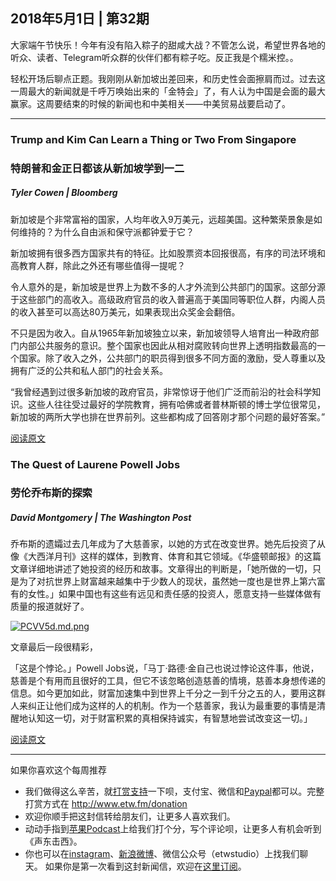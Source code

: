 ## 2018年5月1日 | 第32期

大家端午节快乐！今年有没有陷入粽子的甜咸大战？不管怎么说，希望世界各地的听众、读者、Telegram听众群的伙伴们都有粽子吃。反正我是个糯米控。。

轻松开场后聊点正题。我刚刚从新加坡出差回来，和历史性会面擦肩而过。过去这一周最大的新闻就是千呼万唤始出来的「金特会」了，有人认为中国是会面的最大赢家。这周要结束的时候的新闻也和中美相关——中美贸易战要启动了。

- - - -

### Trump and Kim Can Learn a Thing or Two From Singapore
### 特朗普和金正日都该从新加坡学到一二
##### Tyler Cowen | Bloomberg

新加坡是个非常富裕的国家，人均年收入9万美元，远超美国。这种繁荣景象是如何维持的？为什么自由派和保守派都钟爱于它？

新加坡拥有很多西方国家共有的特征。比如股票资本回报很高，有序的司法环境和高教育人群，除此之外还有哪些值得一提呢？

令人意外的是，新加坡是世界上为数不多的人才外流到公共部门的国家。这部分源于这些部门的高收入。高级政府官员的收入普遍高于美国同等职位人群，内阁人员的收入甚至可以高达80万美元，如果表现出众奖金会翻倍。

不只是因为收入。自从1965年新加坡独立以来，新加坡领导人培育出一种政府部门内部公共服务的意识。整个国家也因此从相对腐败转向世界上透明指数最高的一个国家。除了收入之外，公共部门的职员得到很多不同方面的激励，受人尊重以及拥有广泛的公共和私人部门的社会关系。

“我曾经遇到过很多新加坡的政府官员，非常惊讶于他们广泛而前沿的社会科学知识。这些人往往受过最好的学院教育，拥有哈佛或者普林斯顿的博士学位很常见，新加坡的两所大学也排在世界前列。这些都构成了回答刚才那个问题的最好答案。”

[阅读原文](http://www.google.com)


### The Quest of Laurene Powell Jobs
### 劳伦乔布斯的探索
##### David Montgomery | The Washington Post
 
乔布斯的遗孀过去几年成为了大慈善家，以她的方式在改变世界。她先后投资了从像《大西洋月刊》这样的媒体，到教育、体育和其它领域。《华盛顿邮报》的这篇文章详细地讲述了她投资的经历和故事。文章得出的判断是，「她所做的一切，只是为了对抗世界上财富越来越集中于少数人的现状，虽然她一度也是世界上第六富有的女性。」如果中国也有这些有远见和责任感的投资人，愿意支持一些媒体做有质量的报道就好了。

[![PCVV5d.md.png](https://s1.ax1x.com/2018/06/25/PCVV5d.md.png)](https://imgchr.com/i/PCVV5d)

文章最后一段很精彩，

「这是个悖论。」Powell Jobs说，「马丁·路德·金自己也说过悖论这件事，他说，慈善是个有用而且很好的工具，但它不该忽略创造慈善的情境，慈善本身想传递的信息。如今更加如此，财富加速集中到世界上千分之一到千分之五的人，要用这群人来纠正让他们成为这样的人的机制。作为一个慈善家，我认为最重要的事情是清醒地认知这一切，对于财富积累的真相保持诚实，有智慧地尝试改变这一切。」

[阅读原文](http://www.google.com)

- - - -

如果你喜欢这个每周推荐
* 我们做得这么辛苦，就[打赏支持](http://www.etw.fm)一下呗，支付宝、微信和[Paypal](http://etw.fm)都可以。完整打赏方式在 http://www.etw.fm/donation 
* 欢迎你顺手把这封信转给朋友们，让更多人喜欢我们。
* 动动手指到[苹果Podcast](http://etw.fm)上给我们打个分，写个评论呗，让更多人有机会听到《声东击西》。
* 你也可以在[instagram](http://etw.fm)、[新浪微博](http://etw.fm)、微信公众号（etwstudio）上找我们聊天。
如果你是第一次看到这封新闻信，欢迎在[这里订阅](http://etw.fm)。
